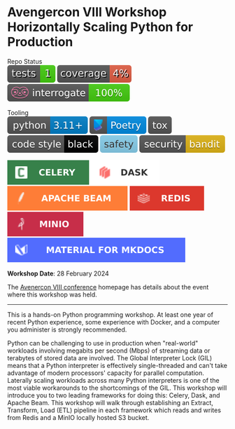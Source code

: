 # Avengercon VIII Workshop <br> Horizontally Scaling Python for Production

Repo Status </br>
![Tests](badges/tests.svg)
![Coverage](badges/coverage.svg)
![Interrogate](badges/interrogate_badge.svg)
<!---
Update the CI status to your repo's project name!
https://docs.github.com/en/actions/monitoring-and-troubleshooting-workflows/adding-a-workflow-status-badge
https://docs.gitlab.com/ee/user/project/badges.html#view-the-url-of-pipeline-badges
-->
<!---
Helpful sites for repo badges
https://shields.io/
https://simpleicons.org
https://github.com/NWylynko/react-simple-badges/blob/main/badges.md
-->

Tooling </br>
![Python](badges/python311.svg)
[![Poetry](badges/poetry.svg)](https://python-poetry.org/)
[![Tox](badges/tox.svg)](https://tox.wiki/)
[![Black](badges/black.svg)](https://black.readthedocs.io/en/stable/)
[![Safety](badges/safety.svg)](https://github.com/pyupio/safety)
[![Bandit](badges/bandit.svg)](https://github.com/PyCQA/bandit)

[![Celery](badges/celery.svg)](https://docs.celeryq.dev/en/stable/getting-started/introduction.html)
[![Dask](badges/dask.svg)](https://www.dask.org/)
[![Apache Beam](badges/beam.svg)](https://beam.apache.org/#)
[![Redis Stack](badges/redis.svg)](https://redis.io/docs/about/about-stack/)
[![MinIO](badges/minio.svg)](https://min.io/)
[![mkdocs-material](badges/mkdocs-material.svg)](https://squidfunk.github.io/mkdocs-material/)

**Workshop Date**: 28 February 2024

The [Avenercon VIII conference](https://avengercon.com/)
homepage has details about the event where this workshop was held.

---
This is a hands-on Python programming workshop. At least one year of recent Python
experience, some experience with Docker, and a computer you administer is strongly
recommended.

Python can be challenging to use in production when "real-world" workloads involving
megabits per second (Mbps) of streaming data or terabytes of stored data are involved.
The Global Interpreter Lock (GIL) means that a Python interpreter is effectively
single-threaded and can't take advantage of modern processors' capacity for parallel
computation. Laterally scaling workloads across many Python interpreters is one of the
most viable workarounds to the shortcomings of the GIL. This workshop will introduce you
to two leading frameworks for doing this: Celery, Dask, and Apache Beam.
This workshop will walk through establishing an Extract, Transform, Load (ETL) pipeline
in each framework which reads and writes from Redis and a MinIO locally hosted S3
bucket.